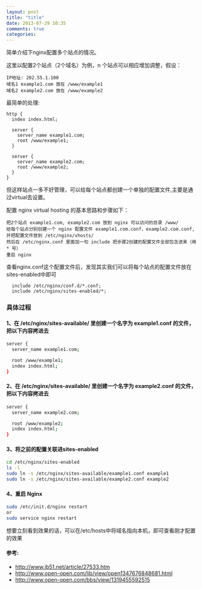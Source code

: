```yaml
---
layout: post
title: "title"
date: 2013-07-29 10:35
comments: true
categories: 
---
```


简单介绍下nginx配置多个站点的情况。

这里以配置2个站点（2个域名）为例，n 个站点可以相应增加调整，假设：
```
IP地址: 202.55.1.100
域名1 example1.com 放在 /www/example1
域名2 example2.com 放在 /www/example2
```
<!-- more -->
最简单的处理:
```
http {
  index index.html;
 
  server {
    server_name example1.com;
    root /www/example1;
  }
 
  server {
    server_name example2.com;
    root /www/example2;
  }
}
```

但这样站点一多不好管理，可以给每个站点都创建一个单独的配置文件,主要是通过virtual去设置。

配置 nginx virtual hosting 的基本思路和步骤如下：
```
把2个站点 example1.com, example2.com 放到 nginx 可以访问的目录 /www/
给每个站点分别创建一个 nginx 配置文件 example1.com.conf，example2.com.conf, 并把配置文件放到 /etc/nginx/vhosts/
然后在 /etc/nginx.conf 里面加一句 include 把步骤2创建的配置文件全部包含进来（用 * 号）
重启 nginx
```

查看nginx.conf这个配置文件后，发现其实我们可以将每个站点的配置文件放在sites-enabled中即可
```
  include /etc/nginx/conf.d/*.conf;
  include /etc/nginx/sites-enabled/*;
```
### 具体过程
#### 1、在 /etc/nginx/sites-available/ 里创建一个名字为 example1.conf 的文件，把以下内容拷进去
```sh example1.conf
server {
  server_name example1.com;

  root /www/example1;
  index index.html;
}
```

#### 2、在 /etc/nginx/sites-available/ 里创建一个名字为 example2.conf 的文件，把以下内容拷进去
```sh example2.conf
server {
  server_name example2.com;

  root /www/example2;
  index index.html;
}
```

#### 3、将之前的配置关联进sites-enabled
```sh
cd /etc/nginx/sites-enabled
ls -l
sudo ln -s /etc/nginx/sites-available/example1.conf example1
sudo ln -s /etc/nginx/sites-available/example2.conf example2
```

#### 4、重启 Nginx
```sh
sudo /etc/init.d/nginx restart
or
sudo service nginx restart
```
想要立刻看到效果的话，可以在/etc/hosts中将域名指向本机，即可查看刚才配置的效果

#### 参考:
* http://www.jb51.net/article/27533.htm
* http://www.open-open.com/lib/view/open1347676848681.html
* http://www.open-open.com/bbs/view/1319455592515

